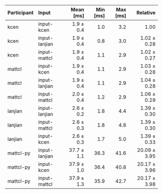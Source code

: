 | Participant | Input | Mean [ms] | Min [ms] | Max [ms] | Relative |
|:---|:---|---:|---:|---:|---:|
| kcen | input-kcen | 1.9 ± 0.4 | 1.0 | 3.2 | 1.00 |
| kcen | input-lanjian | 1.9 ± 0.4 | 0.8 | 3.0 | 1.02 ± 0.28 |
| kcen | input-mattcl | 1.9 ± 0.4 | 1.1 | 2.9 | 1.02 ± 0.27 |
| mattcl | input-kcen | 1.9 ± 0.4 | 1.1 | 2.9 | 1.03 ± 0.28 |
| mattcl | input-lanjian | 1.9 ± 0.4 | 1.1 | 2.9 | 1.04 ± 0.28 |
| mattcl | input-mattcl | 2.0 ± 0.4 | 1.2 | 2.9 | 1.06 ± 0.29 |
| lanjian | input-lanjian | 2.6 ± 0.2 | 1.8 | 4.4 | 1.39 ± 0.30 |
| lanjian | input-mattcl | 2.6 ± 0.3 | 1.8 | 4.8 | 1.39 ± 0.30 |
| lanjian | input-kcen | 2.6 ± 0.3 | 1.7 | 5.0 | 1.39 ± 0.33 |
| mattcl-py | input-lanjian | 37.7 ± 1.1 | 36.3 | 41.6 | 20.09 ± 3.95 |
| mattcl-py | input-kcen | 37.9 ± 1.0 | 36.4 | 40.8 | 20.17 ± 3.96 |
| mattcl-py | input-mattcl | 37.9 ± 1.3 | 35.9 | 42.7 | 20.17 ± 3.98 |
